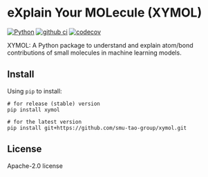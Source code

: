 # eXplain Your MOLecule (XYMOL)

[![Python](https://img.shields.io/badge/Python-3.7+-blue.svg)](https://www.python.org)
[![github ci](https://github.com/smu-tao-group/xymol/actions/workflows/ci.yml/badge.svg)](https://github.com/smu-tao-group/xymol/actions/workflows/ci.yml)
[![codecov](https://codecov.io/gh/smu-tao-group/xymol/branch/main/graph/badge.svg?token=fl4kUOywR3)](https://codecov.io/gh/smu-tao-group/xymol)

XYMOL: A Python package to understand and explain atom/bond contributions of small molecules in machine learning models.

## Install

Using `pip` to install:

```
# for release (stable) version
pip install xymol

# for the latest version
pip install git+https://github.com/smu-tao-group/xymol.git
```

## License

Apache-2.0 license
